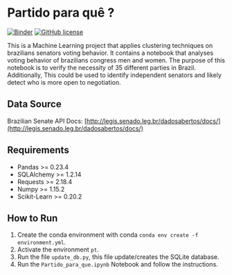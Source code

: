 
# Partido para quê ?
[![Binder](https://mybinder.org/badge_logo.svg)](https://mybinder.org/v2/gh/Fernandohf/Partido-para-que/master) [![GitHub license](https://img.shields.io/github/license/Fernandohf/Partido-para-que.svg?logo=GPL)](https://github.com/Fernandohf/Partido-para-que/blob/master/LICENSE)


This is a Machine Learning project that applies clustering techniques on brazilians senators voting behavior.
It contains a notebook that analyses voting behavior of brazilians congress men and women. The purpose of this notebook is to verify the necessity of 35 different parties in Brazil. Additionally, This could be used to identify independent senators and likely detect who is more open to negotiation.

## Data Source

Brazilian Senate API Docs: [http://legis.senado.leg.br/dadosabertos/docs/](http://legis.senado.leg.br/dadosabertos/docs/)

## Requirements

- Pandas >= 0.23.4
- SQLAlchemy >= 1.2.14
- Requests >= 2.18.4
- Numpy >= 1.15.2
- Scikit-Learn >= 0.20.2

## How to Run

1. Create the conda environment with conda `conda env create -f environment.yml`.
2. Activate the environment `pt`.
3. Run the file `update_db.py`, this file update/creates the SQLite database.
4. Run the `Partido_para_que.ipynb` Notebook and follow the instructions.